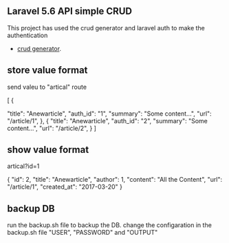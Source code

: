 ## Laravel 5.6 API simple CRUD

This project has used the crud generator and laravel auth to make the authentication

- [crud generator](https://github.com/appzcoder/crud-generator).


## store value format

send valeu to "artical" route

[
{

"title": "Anewarticle",
"auth_id": "1",
"summary": "Some content...",
"url": "/article/1",
},
{
"title": "Anewarticle",
"auth_id": "2",
"summary": "Some content...",
"url": "/article/2",
}
]

## show value format

artical?id=1

{
"id": 2,
"title": "Anewarticle",
"author": 1,
"content": "All the Content",
"url": "/article/1",
"created_at": "2017-03-20"
}

## backup DB

run the backup.sh file to backup the DB. change the configaration in the backup.sh file "USER", "PASSWORD" and "OUTPUT"